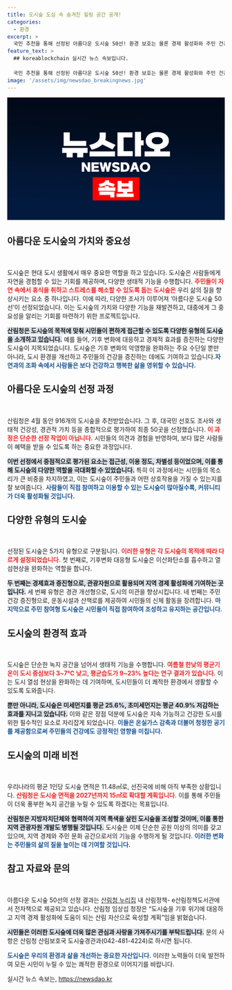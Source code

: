 ```yaml
---
title: 도시숲 도심 속 숨겨진 힐링 공간 공개!
categories:
  - 환경
excerpt: >
  국민 추천을 통해 선정된 아름다운 도시숲 50선! 환경 보호는 물론 경제 활성화와 주민 건강 증진까지, 도시숲의 다양한 기능을 확인해 보세요! 궁금한 숲의 수준 높은 가치가 여기에!
feature_text: >
  ## koreablockchain 실시간 뉴스 속보입니다.

  국민 추천을 통해 선정된 아름다운 도시숲 50선! 환경 보호는 물론 경제 활성화와 주민 건강 증진까지, 도시숲의 다양한 기능을 확인해 보세요! 궁금한 숲의 수준 높은 가치가 여기에!
image: '/assets/img/newsdao_breakingnews.jpg'
---
```


<p><img src="/assets/img/newsdao_breakingnews.jpg" alt="koreablockchain 속보" /></p>

<h2 data-ke-size="size26">아름다운 도시숲의 가치와 중요성</h2>

<p data-ke-size="size16">&nbsp;</p>

<p>도시숲은 현대 도시 생활에서 매우 중요한 역할을 하고 있습니다. 도시숲은 사람들에게 자연을 경험할 수 있는 기회를 제공하며, 다양한 생태적 기능을 수행합니다. <b><span style="color: #ee2323;">주민들이 자연 속에서 휴식을 취하고 스트레스를 해소할 수 있도록 돕는 도시숲은</span></b> 우리 삶의 질을 향상시키는 요소 중 하나입니다. 이에 따라, 다양한 조사가 이루어져 ‘아름다운 도시숲 50선’이 선정되었습니다. 이는 도시숲의 가치와 다양한 기능을 재발견하고, 대중에게 그 중요성을 알리는 기회를 마련하기 위한 프로젝트입니다. </p>

<p><b><span style="background-color: #21538527;">산림청은 도시숲의 목적에 맞춰 시민들이 편하게 접근할 수 있도록 다양한 유형의 도시숲을 소개하고 있습니다.</span></b> 예를 들어, 기후 변화에 대응하고 경제적 효과를 증진하는 다양한 도시숲이 지목되었습니다. 도시숲은 기후 변화의 악영향을 완화하는 주요 수단일 뿐만 아니라, 도시 환경을 개선하고 주민들의 건강을 증진하는 데에도 기여하고 있습니다.<b><span style="color: #1a5490;">자연과의 조화 속에서 사람들은 보다 건강하고 행복한 삶을 영위할 수 있습니다.</span></b></p>

<h2 data-ke-size="size26">아름다운 도시숲의 선정 과정</h2>

<p data-ke-size="size16">&nbsp;</p>

<p>산림청은 4월 동안 916개의 도시숲을 추천받았습니다. 그 후, 대국민 선호도 조사와 생태적 건강성, 경관적 가치 등을 종합적으로 평가하여 최종 50곳을 선정했습니다. <b><span style="color: #ee2323;">이 과정은 단순한 선정 작업이 아닙니다.</span></b> 시민들의 의견과 경험을 반영하여, 보다 많은 사람들이 혜택을 받을 수 있도록 하는 중요한 과정입니다. </p>

<p><b><span style="background-color: #21538527;">이번 선정에서 중점적으로 평가된 요소는 접근성, 이용 정도, 차별성 등이었으며, 이를 통해 도시숲의 다양한 역할을 극대화할 수 있었습니다.</span></b> 특히 이 과정에서는 시민들의 목소리가 큰 비중을 차지하였고, 이는 도시숲이 주민들과 어떤 상호작용을 가질 수 있는지를 잘 보여줍니다. <b><span style="color: #1a5490;">사람들이 직접 참여하고 이용할 수 있는 도시숲이 많아질수록, 커뮤니티가 더욱 활성화될 것입니다.</span></b></p>

<h2 data-ke-size="size26">다양한 유형의 도시숲</h2>

<p data-ke-size="size16">&nbsp;</p>

<p>선정된 도시숲은 5가지 유형으로 구분됩니다. <b><span style="color: #ee2323;">이러한 유형은 각 도시숲의 목적에 따라 다르게 설정되었습니다.</span></b> 첫 번째로, 기후변화 대응형 도시숲은 이산화탄소를 흡수하고 열섬현상을 완화하는 역할을 합니다. </p>

<p><b><span style="background-color: #21538527;">두 번째는 경제효과 증진형으로, 관광자원으로 활용되며 지역 경제 활성화에 기여하는 곳입니다.</span></b> 세 번째 유형은 경관 개선형으로, 도시의 미관을 향상시킵니다. 네 번째는 주민건강 증진형으로, 운동시설과 산책로를 제공하여 시민들의 신체 활동을 장려합니다. <b><span style="color: #1a5490;">마지막으로 주민 참여형 도시숲은 시민들이 직접 참여하여 조성하고 유지하는 공간입니다.</span></b></p>

<h2 data-ke-size="size26">도시숲의 환경적 효과</h2>

<p data-ke-size="size16">&nbsp;</p>

<p>도시숲은 단순한 녹지 공간을 넘어서 생태적 기능을 수행합니다. <b><span style="color: #ee2323;">여름철 한낮의 평균기온이 도시 중심보다 3~7℃ 낮고, 평균습도가 9~23% 높다는 연구 결과가 있습니다.</span></b> 이는 도시 열섬 현상을 완화하는 데 기여하며, 도시민들이 더 쾌적한 환경에서 생활할 수 있도록 도와줍니다. </p>

<p><b><span style="background-color: #21538527;">뿐만 아니라, 도시숲은 미세먼지를 평균 25.6%, 초미세먼지는 평균 40.9% 저감하는 효과를 지니고 있습니다.</span></b> 이와 같은 장점 덕분에 도시숲은 지속 가능하고 건강한 도시를 위한 필수적인 요소로 자리잡게 되었습니다. <b><span style="color: #1a5490;">이들은 온실가스 감축과 더불어 청정한 공기를 제공함으로써 주민들의 건강에도 긍정적인 영향을 미칩니다.</span></b></p>

<h2 data-ke-size="size26">도시숲의 미래 비전</h2>

<p data-ke-size="size16">&nbsp;</p>

<p>우리나라의 평균 1인당 도시숲 면적은 11.48㎡로, 선진국에 비해 아직 부족한 상황입니다. <b><span style="color: #ee2323;">산림청은 도시숲 면적을 2027년까지 15㎡로 확대할 계획입니다.</span></b> 이를 통해 주민들이 더욱 풍부한 녹지 공간을 누릴 수 있도록 하겠다는 목표입니다.</p>

<p><b><span style="background-color: #21538527;">산림청은 지방자치단체와 협력하여 지역 특색을 살린 도시숲을 조성할 것이며, 이를 통한 지역 관광자원 개발도 병행될 것입니다.</span></b> 도시숲은 이제 단순한 공원 이상의 의미를 갖고 있으며, 지역 경제와 주민 문화 공간으로서의 기능을 수행하게 될 것입니다. <b><span style="color: #1a5490;">이러한 변화는 주민들의 삶의 질을 높이는 데 기여할 것입니다.</span></b></p>

<h2 data-ke-size="size26">참고 자료와 문의</h2>

<p data-ke-size="size16">&nbsp;</p>

<p>아름다운 도시숲 50선의 선정 결과는 <a href="www.forest.go.kr">산림청 누리집</a> 내 산림정책- e산림정책도서관에서 전자책으로 제공되고 있습니다. 산림청 임상섭 청장은 “도시숲을 기후 위기에 대응하고 지역 경제 활성화에 도움이 되는 산림 자산으로 육성할 계획”임을 밝혔습니다. </p>

<p><b><span style="background-color: #21538527;">시민들은 이러한 도시숲에 더욱 많은 관심과 사랑을 가져주시기를 부탁드립니다.</span></b> 문의 사항은 산림청 산림보호국 도시숲경관과(042-481-4224)로 하시면 됩니다.</p>

<p><b><span style="color: #1a5490;">도시숲은 우리의 환경과 삶을 개선하는 중요한 자산입니다.</span></b> 이러한 노력들이 더욱 발전하여 모든 시민이 누릴 수 있는 쾌적한 환경으로 이어지기를 바랍니다.</p>
실시간 뉴스 속보는, <a href="https://newsdao.kr" rel="dofollow">https://newsdao.kr</a>


